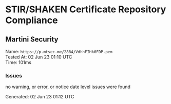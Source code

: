 # STIR/SHAKEN Certificate Repository Compliance

## Martini Security

Name: `https://p.mtsec.me/2884/VdhhFIHk0FDP.pem`\
Tested At: 02 Jun 23 01:10 UTC\
Time: 101ms

### Issues

no warning, or error, or notice date level issues were found

Generated: 02 Jun 23 01:12 UTC
